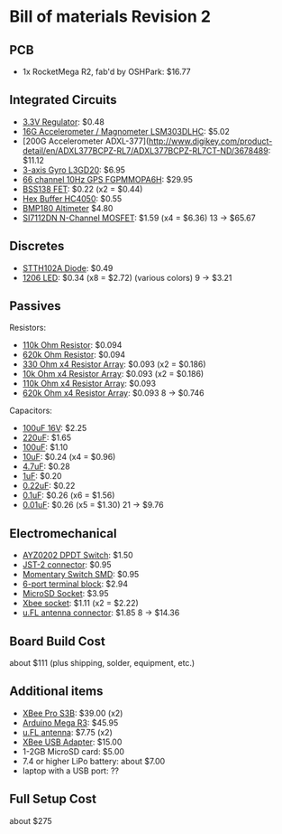 Bill of materials Revision 2
============================

PCB
-------------------
* 1x RocketMega R2, fab'd by OSHPark: $16.77


Integrated Circuits
-------------------
* [3.3V Regulator](http://www.digikey.com/product-detail/en/NCP1117DT33G/NCP1117DT33GOS-ND/1483318): $0.48
* [16G Accelerometer / Magnometer LSM303DLHC](http://www.digikey.com/product-detail/en/LSM303DLHCTR/497-11918-1-ND/2757636): $5.02
* [200G Accelerometer ADXL-377](http://www.digikey.com/product-detail/en/ADXL377BCPZ-RL7/ADXL377BCPZ-RL7CT-ND/3678489: $11.12
* [3-axis Gyro L3GD20](http://www.digikey.com/product-detail/en/L3GD20TR/497-12081-1-ND/2793125): $6.95
* [66 channel 10Hz GPS FGPMMOPA6H](http://www.adafruit.com/products/790): $29.95
* [BSS138 FET](http://www.digikey.com/product-detail/en/BSS138/BSS138CT-ND/244294): $0.22 (x2 = $0.44)
* [Hex Buffer HC4050](http://www.digikey.com/product-detail/en/M74HC4050RM13TR/497-1844-1-ND/592147): $0.55
* [BMP180 Altimeter](http://www.digikey.com/product-detail/en/BMP180/828-1027-1-ND/2688260) $4.80
* [SI7112DN N-Channel MOSFET](http://www.digikey.com/product-detail/en/SI7112DN-T1-GE3/SI7112DN-T1-GE3CT-ND/1995641): $1.59 (x4 = $6.36)
13 -> $65.67


Discretes
---------
* [STTH102A Diode](http://www.digikey.com/product-detail/en/STTH102A/497-2500-1-ND/603882): $0.49
* [1206 LED](http://www.digikey.com/product-detail/en/LTST-C150GKT/160-1169-1-ND/269241): $0.34 (x8 = $2.72) (various colors)
9 -> $3.21


Passives
-----------------
Resistors:
* [110k Ohm Resistor](http://www.digikey.com/product-detail/en/CRCW1206110KJNEA/541-110KECT-ND/1181364): $0.094
* [620k Ohm Resistor](http://www.digikey.com/product-detail/en/CRCW1206620KJNEA/541-620KECT-ND/1181382): $0.094
* [330 Ohm x4 Resistor Array](http://www.digikey.com/product-detail/en/CRA06S083330RJTA/CRA6S8330CT-ND/1285912): $0.093 (x2 = $0.186)
* [10k Ohm x4 Resistor Array](http://www.digikey.com/product-detail/en/CRA06S08310K0JTA/CRA6S810KCT-ND/1285853): $0.093 (x2 = $0.186)
* [110k Ohm x4 Resistor Array](http://www.digikey.com/product-detail/en/CRA06S083110KJTA/CRA6S8110KCT-ND/1285855): $0.093
* [620k Ohm x4 Resistor Array](http://www.digikey.com/product-detail/en/CRA06S083620KJTA/CRA6S8620KCT-ND/1285947): $0.093
8 -> $0.746

Capacitors:
* [100uF 16V](http://www.digikey.com/product-detail/en/EMK325ABJ107MM-T/587-3152-1-ND/2774765): $2.25
* [220uF](http://www.digikey.com/product-detail/en/CL32A227MQVNNNE/1276-3375-1-ND/3891461): $1.65
* [100uF](http://www.digikey.com/product-detail/en/C3216X5R0J107M160AB/445-6008-1-ND/2444049): $1.10
* [10uF](http://www.digikey.com/product-detail/en/C3216X5R0J106K%2F1.60/445-1388-1-ND/567613): $0.24 (x4 = $0.96)
* [4.7uF](http://www.digikey.com/product-detail/en/C3216X7R1C475K085AB/445-14795-1-ND/3956461): $0.28 
* [1uF](http://www.digikey.com/product-detail/en/C3216X7R1E105M085AA/445-4024-1-ND/1965670): $0.20
* [0.22uF](http://www.digikey.com/product-detail/en/C3216X7R1H224K115AA/445-1379-1-ND/567629): $0.22
* [0.1uF](http://www.digikey.com/product-detail/en/C3216X7R2A104K160AA/445-1377-1-ND/567625): $0.26 (x6 = $1.56)
* [0.01uF](http://www.digikey.com/product-detail/en/C3216X5R2J103K115AA/445-14727-1-ND/3956393): $0.26 (x5 = $1.30)
21 -> $9.76

Electromechanical
-----------------
* [AYZ0202 DPDT Switch](https://www.sparkfun.com/products/597): $1.50
* [JST-2 connector](https://www.sparkfun.com/products/9749): $0.95
* [Momentary Switch SMD](https://www.sparkfun.com/products/8229): $0.95
* [6-port terminal block](http://www.digikey.com/product-detail/en/282834-6/A98337-ND/1153267): $2.94
* [MicroSD Socket](https://www.sparkfun.com/products/127): $3.95
* [Xbee socket](http://www.digikey.com/product-detail/en/NPPN101BFCN-RC/S5751-10-ND/804812): $1.11 (x2 = $2.22)
* [u.FL antenna connector](http://www.digikey.com/product-detail/en/RECE-20279-001E-01/931-1107-1-ND/2332746): $1.85
8 -> $14.36

Board Build Cost
----------------
about $111 (plus shipping, solder, equipment, etc.)


Additional items
----------------
* [XBee Pro S3B](http://www.mouser.com/ProductDetail/Digi-International/XBP9B-XCUT-001/?qs=sGAEpiMZZMtJacPDJcUJY2%2fs1HWbsnnK%252b3mZa2StLyI%3d): $39.00 (x2)
* [Arduino Mega R3](http://www.mouser.com/ProductDetail/Arduino/A000067/?qs=sGAEpiMZZMt0re6d%252b2Rx9v%252bc%252bQEIaOW9): $45.95
* [u.FL antenna](http://www.amazon.com/Mini-Antenna-RP-SMA-Bulkhead-Pigtail/dp/B007XVHQ9M/ref=sr_1_2?ie=UTF8&qid=1372985247&sr=8-2&keywords=u.fl+antenna): $7.75 (x2)
* [XBee USB Adapter](http://www.amazon.com/SainSmart-Adapter-Arduino-Mega2560-Duemilanove/dp/B0085J99CI/ref=sr_1_10?s=electronics&ie=UTF8&qid=1372985301&sr=1-10&keywords=xbee): $15.00
* 1-2GB MicroSD card: $5.00
* 7.4 or higher LiPo battery: about $7.00
* laptop with a USB port: ??


Full Setup Cost
---------------
about $275
